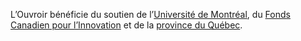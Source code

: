 L’Ouvroir bénéficie du soutien de l’[Université de Montréal](https://www.umontreal.ca), du [Fonds Canadien pour l’Innovation](https://www.innovation.ca) et de la [province du Québec](https://www.economie.gouv.qc.ca/bibliotheques/programmes/aide-financiere/programme-de-soutien-aux-organismes-de-recherche-et-dinnovation-pso/cofinancement-du-gouvernement-du-quebec-aux-programmes-de-la-fondation-canadienne-pour-linnovation-fci/fonds-dinnovation/). 